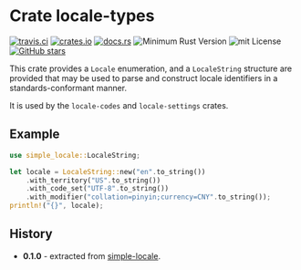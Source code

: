 # Crate locale-types

[![travis.ci](https://travis-ci.org/johnstonskj/locale-types.svg?branch=master)](https://travis-ci.org/johnstonskj/locale-types)
[![crates.io](https://img.shields.io/crates/v/locale-types.svg)](https://crates.io/crates/locale-types)
[![docs.rs](https://docs.rs/locale-types/badge.svg)](https://docs.rs/locale-types)
![Minimum Rust Version](https://img.shields.io/badge/Min%20Rust-1.34-green.svg)
![mit License](https://img.shields.io/badge/license-mit-118811.svg)
[![GitHub stars](https://img.shields.io/github/stars/johnstonskj/locale-types.svg)](https://github.com/johnstonskj/locale-types/stargazers)

This crate provides a `Locale` enumeration, and a `LocaleString` 
structure are provided that may be used to parse and construct 
locale identifiers in a standards-conformant manner.

It is used by the `locale-codes` and `locale-settings` crates.

## Example

```rust
use simple_locale::LocaleString;

let locale = LocaleString::new("en".to_string())
    .with_territory("US".to_string())
    .with_code_set("UTF-8".to_string())
    .with_modifier("collation=pinyin;currency=CNY".to_string());
println!("{}", locale);
```

## History

* **0.1.0** - extracted from [simple-locale](https://github.com/johnstonskj/simple-locale).